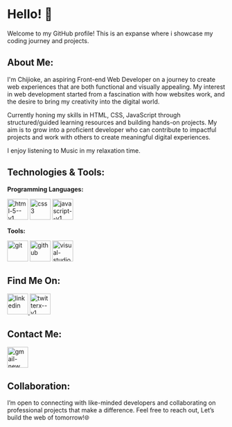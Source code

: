# Hello! 👋

Welcome to my GitHub profile! This is an expanse where i showcase my coding journey and projects.

## About Me:

I'm Chijioke, an aspiring Front-end Web Developer on a journey to create web experiences that are both functional and visually appealing. My interest in web development started from a fascination with how websites work, and the desire to bring my creativity into the digital world.

Currently honing my skills in HTML, CSS, JavaScript through structured/guided learning resources and building hands-on projects. My aim is to grow into a proficient developer who can contribute to impactful projects and work with others to create meaningful digital experiences.

I enjoy listening to Music in my relaxation time.

## Technologies & Tools:

**Programming Languages:**
 
<img width="48" height="48" src="https://img.icons8.com/color/48/html-5--v1.png" alt="html-5--v1"/> <img width="48" height="48" src="https://img.icons8.com/color/48/css3.png" alt="css3"/> <img width="48" height="48" src="https://img.icons8.com/color/48/javascript--v1.png" alt="javascript--v1"/>

**Tools:**

 <img width="48" height="48" src="https://img.icons8.com/color/48/git.png" alt="git"/> <img width="48" height="48" src="https://img.icons8.com/ios-glyphs/48/github.png" alt="github"/> <img width="48" height="48" src="https://img.icons8.com/color/48/visual-studio-code-2019.png" alt="visual-studio-code-2019"/>

##  Find Me On:

<a href="https://www.linkedin.com/in/chijioke-nwabasili/" target="_blank"> <img width="48" height="48" src="https://img.icons8.com/color/48/linkedin.png" alt="linkedin"/> </a>
<a href="https://www.x.com/CJNwabasili_" target="_blank"> <img width="48" height="48" src="https://img.icons8.com/color/48/twitterx--v1.png" alt="twitterx--v1"/> </a>

## Contact Me:

<a href="mailto:chijioke.nwabasili2021@gmail.com"> <img width="48" height="48" src="https://img.icons8.com/color/48/gmail-new.png" alt="gmail-new"/> </a>

## Collaboration:

I’m open to connecting with like-minded developers and collaborating on professional projects that make a difference. Feel free to reach out, Let’s build the web of tomorrow!🌐
